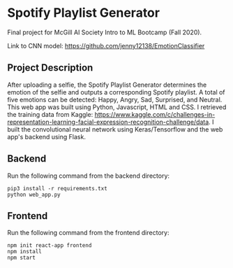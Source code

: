 # Spotify Playlist Generator

Final project for McGill AI Society Intro to ML Bootcamp (Fall 2020).

Link to CNN model: https://github.com/jenny12138/EmotionClassifier

## Project Description

After uploading a selfie, the Spotify Playlist Generator determines the emotion of the selfie and outputs a corresponding Spotify playlist. A total of five emotions can be detected: Happy, Angry, Sad, Surprised, and Neutral. This web app was built using Python, Javascript, HTML and CSS. I retrieved the training data from Kaggle: https://www.kaggle.com/c/challenges-in-representation-learning-facial-expression-recognition-challenge/data. I built the convolutional neural network using Keras/Tensorflow and the web app's backend using Flask.

## Backend

Run the following command from the backend directory:

```
pip3 install -r requirements.txt
python web_app.py
```

## Frontend

Run the following command from the frontend directory:

```
npm init react-app frontend
npm install
npm start
```

